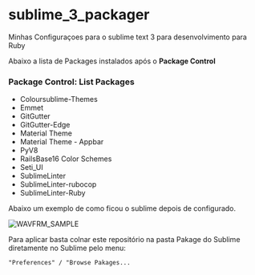 # sublime_3_packager
Minhas Configuraçoes para o sublime text 3 para desenvolvimento para Ruby

Abaixo a lista de Packages instalados após o **Package Control**
### Package Control: **List Packages** ###
- Coloursublime-Themes
- Emmet
- GitGutter
- GitGutter-Edge
- Material Theme
- Material Theme - Appbar
- PyV8
- RailsBase16 Color Schemes
- Seti_UI
- SublimeLinter
- SublimeLinter-rubocop
- SublimeLinter-Ruby

Abaixo um exemplo de como ficou o sublime depois de configurado.

![WAVFRM_SAMPLE](http://fs5.directupload.net/images/170105/v6j48slo.png)

Para aplicar basta colnar este repositório na pasta Pakage do Sublime diretamente no Sublime pelo menu:

    "Preferences" / "Browse Pakages...
  
  
